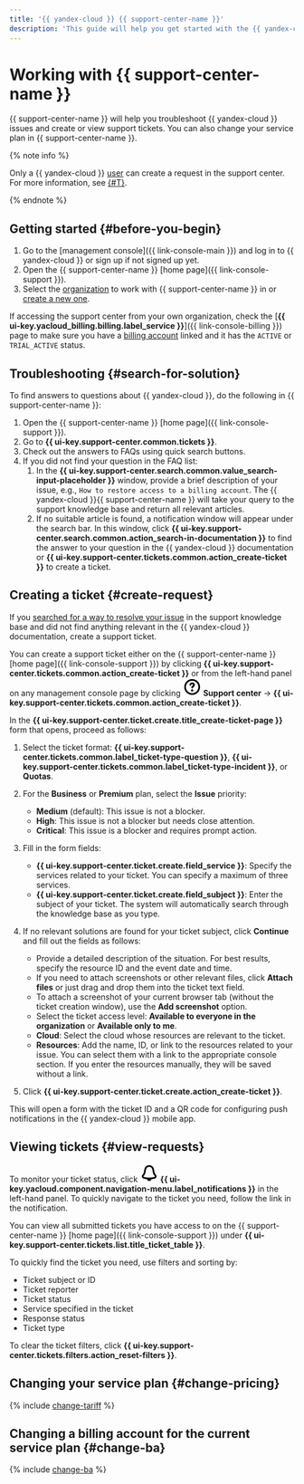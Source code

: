 ```yaml
---
title: '{{ yandex-cloud }} {{ support-center-name }}'
description: 'This guide will help you get started with the {{ yandex-cloud }} {{ support-center-name }}: find troubleshooting recommendations, create or view support tickets, or change your service plan.'
---
```


# Working with {{ support-center-name }}

{{ support-center-name }} will help you troubleshoot {{ yandex-cloud }} issues and create or view support tickets. You can also change your service plan in {{ support-center-name }}.

{% note info %}

Only a {{ yandex-cloud }} [user](../overview/roles-and-resources.md#users) can create a request in the support center. For more information, see [{#T}](./overview.md).

{% endnote %}

## Getting started {#before-you-begin}

1. Go to the [management console]({{ link-console-main }}) and log in to {{ yandex-cloud }} or sign up if not signed up yet.
1. Open the {{ support-center-name }} [home page]({{ link-console-support }}).
1. Select the [organization](../organization/quickstart.md) to work with {{ support-center-name }} in or [create a new one](../organization/operations/enable-org).

If accessing the support center from your own organization, check the [**{{ ui-key.yacloud_billing.billing.label_service }}**]({{ link-console-billing }}) page to make sure you have a [billing account](../billing/concepts/billing-account.md) linked and it has the `ACTIVE` or `TRIAL_ACTIVE` status.

## Troubleshooting {#search-for-solution}

To find answers to questions about {{ yandex-cloud }}, do the following in {{ support-center-name }}:

1. Open the {{ support-center-name }} [home page]({{ link-console-support }}).
1. Go to **{{ ui-key.support-center.common.tickets }}**.
1. Check out the answers to FAQs using quick search buttons.
1. If you did not find your question in the FAQ list:
   1. In the **{{ ui-key.support-center.search.common.value_search-input-placeholder }}** window, provide a brief description of your issue, e.g., `How to restore access to a billing account`. The {{ yandex-cloud }}{{ support-center-name }} will take your query to the support knowledge base and return all relevant articles.
   1. If no suitable article is found, a notification window will appear under the search bar. In this window, click **{{ ui-key.support-center.search.common.action_search-in-documentation }}** to find the answer to your question in the {{ yandex-cloud }} documentation or **{{ ui-key.support-center.tickets.common.action_create-ticket }}** to create a ticket.

## Creating a ticket {#create-request}

If you [searched for a way to resolve your issue](#finding-solution) in the support knowledge base and did not find anything relevant in the {{ yandex-cloud }} documentation, create a support ticket.

You can create a support ticket either on the {{ support-center-name }} [home page]({{ link-console-support }}) by clicking **{{ ui-key.support-center.tickets.common.action_create-ticket }}** or from the left-hand panel on any management console page by clicking ![image](../_assets/console-icons/circle-question.svg) **Support center** -> **{{ ui-key.support-center.tickets.common.action_create-ticket }}**.

In the **{{ ui-key.support-center.ticket.create.title_create-ticket-page }}** form that opens, proceed as follows:

1. Select the ticket format: **{{ ui-key.support-center.tickets.common.label_ticket-type-question }}**, **{{ ui-key.support-center.tickets.common.label_ticket-type-incident }}**, or **Quotas**.
1. For the **Business** or **Premium** plan, select the **Issue** priority:

   * **Medium** (default): This issue is not a blocker.
   * **High**: This issue is not a blocker but needs close attention.
   * **Critical**: This issue is a blocker and requires prompt action.

1. Fill in the form fields:

   * **{{ ui-key.support-center.ticket.create.field_service }}**: Specify the services related to your ticket. You can specify a maximum of three services.
   * **{{ ui-key.support-center.ticket.create.field_subject }}**: Enter the subject of your ticket. The system will automatically search through the knowledge base as you type.

1. If no relevant solutions are found for your ticket subject, click **Continue** and fill out the fields as follows:

   * Provide a detailed description of the situation. For best results, specify the resource ID and the event date and time.
   * If you need to attach screenshots or other relevant files, click **Attach files** or just drag and drop them into the ticket text field.
   * To attach a screenshot of your current browser tab (without the ticket creation window), use the **Add screenshot** option.
   * Select the ticket access level: **Available to everyone in the organization** or **Available only to me**.
   * **Cloud**: Select the cloud whose resources are relevant to the ticket.
   * **Resources**: Add the name, ID, or link to the resources related to your issue. You can select them with a link to the appropriate console section. If you enter the resources manually, they will be saved without a link.

1. Click **{{ ui-key.support-center.ticket.create.action_create-ticket }}**.

This will open a form with the ticket ID and a QR code for configuring push notifications in the {{ yandex-cloud }} mobile app.

## Viewing tickets {#view-requests}

To monitor your ticket status, click ![image](../_assets/console-icons/bell.svg) **{{ ui-key.yacloud.component.navigation-menu.label_notifications }}** in the left-hand panel. To quickly navigate to the ticket you need, follow the link in the notification.

You can view all submitted tickets you have access to on the {{ support-center-name }} [home page]({{ link-console-support }}) under **{{ ui-key.support-center.tickets.list.title_ticket_table }}**. 

To quickly find the ticket you need, use filters and sorting by:
* Ticket subject or ID
* Ticket reporter
* Ticket status
* Service specified in the ticket
* Response status
* Ticket type 

To clear the ticket filters, click **{{ ui-key.support-center.tickets.filters.action_reset-filters }}**.

## Changing your service plan {#change-pricing}

{% include [change-tariff](../_includes/support/change-pricing.md) %}

## Changing a billing account for the current service plan {#change-ba}

{% include [change-ba](../_includes/support/change-ba.md) %}